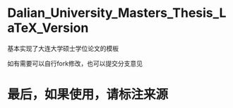 # Dalian_University_Masters_Thesis_LaTeX_Version
基本实现了大连大学硕士学位论文的模板

如有需要可以自行fork修改，也可以提交分支意见

# 最后，如果使用，请标注来源